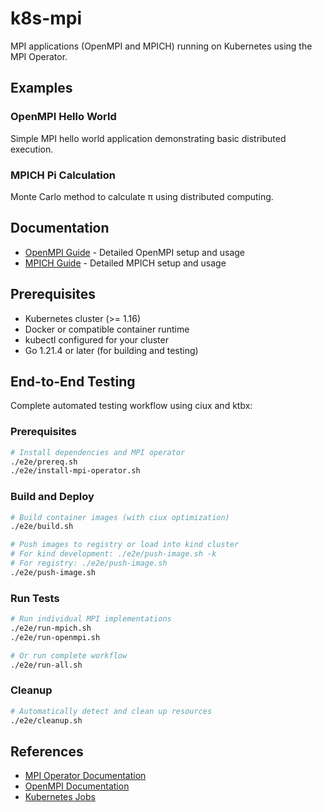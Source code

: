 # k8s-mpi

MPI applications (OpenMPI and MPICH) running on Kubernetes using the MPI Operator.

## Examples

### OpenMPI Hello World
Simple MPI hello world application demonstrating basic distributed execution.

### MPICH Pi Calculation
Monte Carlo method to calculate π using distributed computing.

## Documentation

- [OpenMPI Guide](doc/openmpi.md) - Detailed OpenMPI setup and usage
- [MPICH Guide](doc/mpich.md) - Detailed MPICH setup and usage

## Prerequisites

- Kubernetes cluster (>= 1.16)
- Docker or compatible container runtime
- kubectl configured for your cluster
- Go 1.21.4 or later (for building and testing)

## End-to-End Testing

Complete automated testing workflow using ciux and ktbx:

### Prerequisites
```bash
# Install dependencies and MPI operator
./e2e/prereq.sh
./e2e/install-mpi-operator.sh
```

### Build and Deploy
```bash
# Build container images (with ciux optimization)
./e2e/build.sh

# Push images to registry or load into kind cluster
# For kind development: ./e2e/push-image.sh -k
# For registry: ./e2e/push-image.sh
./e2e/push-image.sh
```

### Run Tests
```bash
# Run individual MPI implementations
./e2e/run-mpich.sh
./e2e/run-openmpi.sh

# Or run complete workflow
./e2e/run-all.sh
```

### Cleanup
```bash
# Automatically detect and clean up resources
./e2e/cleanup.sh
```


## References

- [MPI Operator Documentation](https://github.com/kubeflow/mpi-operator)
- [OpenMPI Documentation](https://www.open-mpi.org/doc/)
- [Kubernetes Jobs](https://kubernetes.io/docs/concepts/workloads/controllers/job/)

